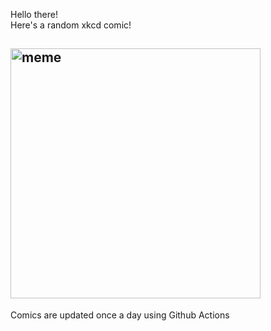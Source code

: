 Hello there! <br>Here's a random xkcd comic!<br>
## <img src="https://imgs.xkcd.com/comics/rainbow.png" alt="meme" width="400"/><br>
Comics are updated once a day using Github Actions